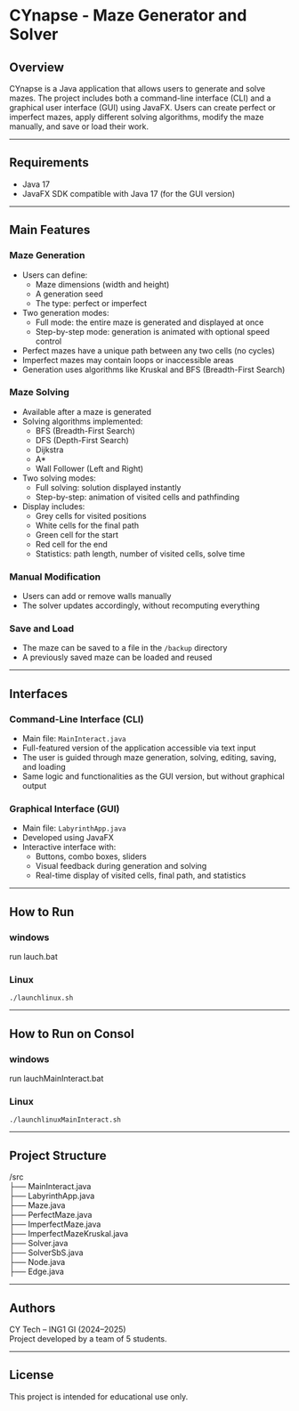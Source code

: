 # CYnapse - Maze Generator and Solver

## Overview

CYnapse is a Java application that allows users to generate and solve mazes. The project includes both a command-line interface (CLI) and a graphical user interface (GUI) using JavaFX. Users can create perfect or imperfect mazes, apply different solving algorithms, modify the maze manually, and save or load their work.

---

## Requirements

- Java 17
- JavaFX SDK compatible with Java 17 (for the GUI version)

---


## Main Features

### Maze Generation

- Users can define:
    - Maze dimensions (width and height)
    - A generation seed
    - The type: perfect or imperfect
- Two generation modes:
    - Full mode: the entire maze is generated and displayed at once
    - Step-by-step mode: generation is animated with optional speed control
- Perfect mazes have a unique path between any two cells (no cycles)
- Imperfect mazes may contain loops or inaccessible areas
- Generation uses algorithms like Kruskal and BFS (Breadth-First Search)

### Maze Solving

- Available after a maze is generated
- Solving algorithms implemented:
    - BFS (Breadth-First Search)
    - DFS (Depth-First Search)
    - Dijkstra
    - A*
    - Wall Follower (Left and Right)
- Two solving modes:
    - Full solving: solution displayed instantly
    - Step-by-step: animation of visited cells and pathfinding
- Display includes:
    - Grey cells for visited positions
    - White cells for the final path
    - Green cell for the start
    - Red cell for the end
    - Statistics: path length, number of visited cells, solve time

### Manual Modification

- Users can add or remove walls manually
- The solver updates accordingly, without recomputing everything

### Save and Load

- The maze can be saved to a file in the `/backup` directory
- A previously saved maze can be loaded and reused

---

## Interfaces

### Command-Line Interface (CLI)

- Main file: `MainInteract.java`
- Full-featured version of the application accessible via text input
- The user is guided through maze generation, solving, editing, saving, and loading
- Same logic and functionalities as the GUI version, but without graphical output

### Graphical Interface (GUI)

- Main file: `LabyrinthApp.java`
- Developed using JavaFX
- Interactive interface with:
    - Buttons, combo boxes, sliders
    - Visual feedback during generation and solving
    - Real-time display of visited cells, final path, and statistics

---

## How to Run

### windows 
run lauch.bat

### Linux
`./launchlinux.sh`

---

## How to Run on Consol

### windows 
run lauchMainInteract.bat

### Linux
`./launchlinuxMainInteract.sh`

---

## Project Structure

/src  
├── MainInteract.java  
├── LabyrinthApp.java  
├── Maze.java  
├── PerfectMaze.java  
├── ImperfectMaze.java  
├── ImperfectMazeKruskal.java  
├── Solver.java  
├── SolverSbS.java  
├── Node.java  
├── Edge.java  


---

## Authors

CY Tech – ING1 GI (2024–2025)  
Project developed by a team of 5 students.

---

## License

This project is intended for educational use only.

